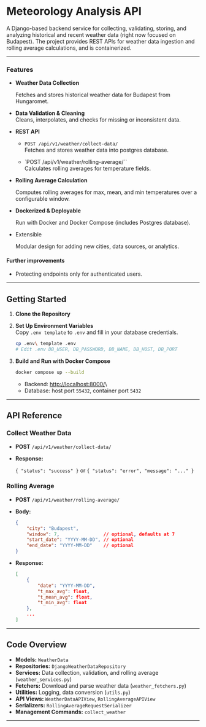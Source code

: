 # Meteorology Analysis API

A Django-based backend service for collecting, validating, storing, and
analyzing historical and recent weather data (right now focused on Budapest). 
The project provides REST APIs for weather data ingestion and
rolling average calculations, and is containerized.

------------------------------------------------------------------------

### Features

- **Weather Data Collection**  

    Fetches and stores historical weather data for Budapest
    from Hungaromet.

- **Data Validation & Cleaning**  
  Cleans, interpolates, and checks for missing or inconsistent data.

- **REST API**

  - `POST /api/v1/weather/collect-data/`\
    Fetches and stores weather data into postgres database.

  - `POST /api/v1/weather/rolling-average/``\
    Calculates rolling averages for temperature fields.

- **Rolling Average Calculation**

    Computes rolling averages for max, mean, and min temperatures over a
    configurable window.

- **Dockerized & Deployable**

    Run with Docker and Docker Compose (includes Postgres
    database).

- Extensible

    Modular design for adding new cities, data sources, or analytics.


#### Further improvements

-   Protecting endpoints only for authenticated users.
------------------------------------------------------------------------

## Getting Started

1.  **Clone the Repository**

2.  **Set Up Environment Variables**\
    Copy `.env template` to `.env` and fill in your database
    credentials.
    ```bash
    cp .env\ template .env
    # Edit .env DB_USER, DB_PASSWORD, DB_NAME, DB_HOST, DB_PORT
    ```
3.  **Build and Run with Docker Compose**
    ```bash
    docker compose up --build
    ```
    -   Backend: <http://localhost:8000/>\
    -   Database: host port `55432`, container port `5432`

------------------------------------------------------------------------

## API Reference

### Collect Weather Data

- **POST** `/api/v1/weather/collect-data/`

- **Response:**

    `{ "status": "success" }` or `{ "status": "error", "message": "..." }`

### Rolling Average

- **POST** `/api/v1/weather/rolling-average/`

- **Body:**
    ``` json
    {
        "city": "Budapest",
        "window": 7,                // optional, defaults at 7
        "start_date": "YYYY-MM-DD", // optional
        "end_date": "YYYY-MM-DD"    // optional
    }
    ```

- **Response:**

    ``` json
    [
        {
            "date": "YYYY-MM-DD",
            "t_max_avg": float,
            "t_mean_avg": float,
            "t_min_avg": float
        },
        ...
    ]
    ```

------------------------------------------------------------------------

## Code Overview

-   **Models:** `WeatherData`
-   **Repositories:** `DjangoWeatherDataRepository`
-   **Services:** Data collection, validation, and rolling average
    (`weather_services.py`)
-   **Fetchers:** Download and parse weather data
    (`weather_fetchers.py`)
-   **Utilities:** Logging, data conversion (`utils.py`)
-   **API Views:** `WeatherDataAPIView`, `RollingAverageAPIView`
-   **Serializers:** `RollingAverageRequestSerializer`
-   **Management Commands:** `collect_weather`

------------------------------------------------------------------------
